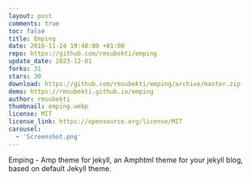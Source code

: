 ```yaml
---
layout: post
comments: true
toc: false
title: Emping
date: 2016-11-24 19:40:00 +01:00
repo: https://github.com/rmsubekti/emping
update_date: 2023-12-01
forks: 31
stars: 30
download: https://github.com/rmsubekti/emping/archive/master.zip
demo: https://rmsubekti.github.io/emping
author: rmsubekti
thumbnail: emping.webp
license: MIT
license_link: https://opensource.org/license/MIT
carousel:
  - 'Screenshot.png'
---
```


Emping - Amp theme for jekyll, an Amphtml theme for your jekyll blog, based on default Jekyll theme.
